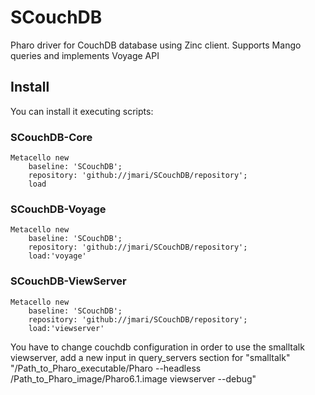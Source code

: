 # SCouchDB
Pharo driver for CouchDB database using Zinc client. Supports Mango queries and implements Voyage API

Install
-------


You can install it executing scripts:

### SCouchDB-Core
```Smalltalk
Metacello new 
	baseline: 'SCouchDB';
	repository: 'github://jmari/SCouchDB/repository';
	load
```

### SCouchDB-Voyage
```Smalltalk
Metacello new 
	baseline: 'SCouchDB';
	repository: 'github://jmari/SCouchDB/repository';
	load:'voyage'
```

### SCouchDB-ViewServer
```Smalltalk
Metacello new 
	baseline: 'SCouchDB';
	repository: 'github://jmari/SCouchDB/repository';
	load:'viewserver'
```
You have to change couchdb configuration in order to use the smalltalk viewserver, add a new input in query_servers section for "smalltalk" "/Path_to_Pharo_executable/Pharo --headless /Path_to_Pharo_image/Pharo6.1.image viewserver --debug"

